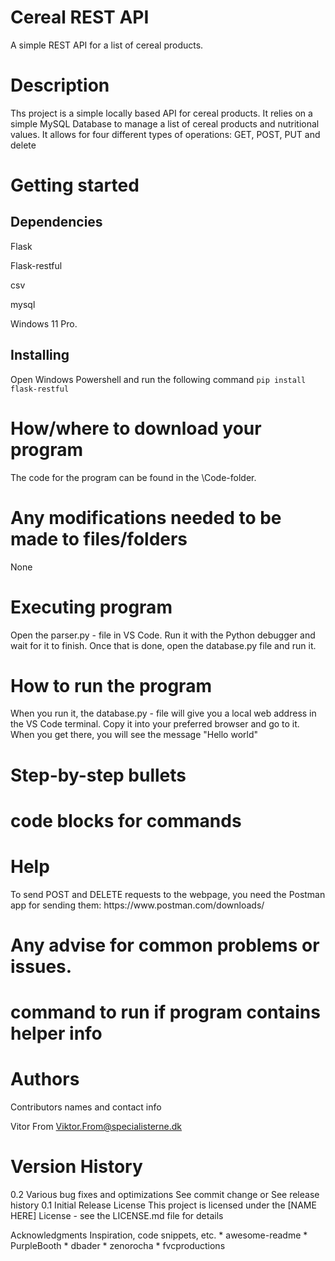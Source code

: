 <h1>Cereal REST API</h1>
A simple REST API for a list of cereal products.

<h1>Description</h1>
Ths project is a simple locally based API for cereal products. It relies on a simple MySQL Database to manage a list of cereal products and nutritional values.
It allows for four different types of operations: GET, POST, PUT and delete

<h1>Getting started</h1>
<h2>Dependencies</h2>

Flask

Flask-restful

csv

mysql

Windows 11 Pro.

<h2>Installing</h2>

Open Windows Powershell and run the following command ```pip install flask-restful```

<h1>How/where to download your program</h1>
The code for the program can be found in the \Code-folder.
<h1>Any modifications needed to be made to files/folders</h1>
None
<h1>Executing program</h1>
Open the parser.py - file in VS Code. Run it with the Python debugger and wait for it to finish.
Once that is done, open the database.py file and run it.
<h1>How to run the program</h1>

When you run it, the database.py - file will give you a local web address in the VS Code terminal. Copy it into your preferred browser and go to it.
When you get there, you will see the message "Hello world"

<h1>Step-by-step bullets</h1>

<h1>code blocks for commands</h1>

<h1>Help</h1>
To send POST and DELETE requests to the webpage, you need the Postman app for sending them: https://www.postman.com/downloads/

<h1>Any advise for common problems or issues.</h1>

<h1>command to run if program contains helper info</h1>

<h1>Authors</h1>
Contributors names and contact info

Vitor From
Viktor.From@specialisterne.dk

<h1>Version History</h1>
0.2
Various bug fixes and optimizations
See commit change or See release history
0.1
Initial Release
License
This project is licensed under the [NAME HERE] License - see the LICENSE.md file for details

Acknowledgments
Inspiration, code snippets, etc. * awesome-readme * PurpleBooth * dbader * zenorocha * fvcproductions

